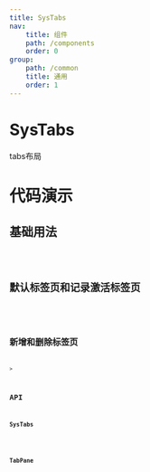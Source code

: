 ```yaml
---
title: SysTabs
nav:
    title: 组件
    path: /components
    order: 0
group:
    path: /common
    title: 通用
    order: 1
---
```


# SysTabs

tabs布局

# 代码演示

## 基础用法

<code src="./demo/Basic.tsx">

## 默认标签页和记录激活标签页

<code src="./demo/DeFaultIndex.tsx">

## 新增和删除标签页

<code src="./demo/AddAndRemove.tsx" title="新增和删除标签页"
desc='新增和删除标签页由外部程序自己控制'>>

## API

### SysTabs
<API src="./SysTabs.tsx" hideTitle></API>

### TabPane
<API src="./TabPane.tsx" hideTitle></API>
